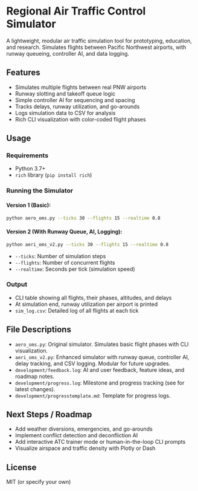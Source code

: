 # Regional Air Traffic Control Simulator

A lightweight, modular air traffic simulation tool for prototyping, education, and research. Simulates flights between Pacific Northwest airports, with runway queueing, controller AI, and data logging.

## Features
- Simulates multiple flights between real PNW airports
- Runway slotting and takeoff queue logic
- Simple controller AI for sequencing and spacing
- Tracks delays, runway utilization, and go-arounds
- Logs simulation data to CSV for analysis
- Rich CLI visualization with color-coded flight phases

## Usage

### Requirements
- Python 3.7+
- `rich` library (`pip install rich`)

### Running the Simulator

#### Version 1 (Basic):
```bash
python aero_oms.py --ticks 30 --flights 15 --realtime 0.8
```

#### Version 2 (With Runway Queue, AI, Logging):
```bash
python aeri_oms_v2.py --ticks 30 --flights 15 --realtime 0.8
```
- `--ticks`: Number of simulation steps
- `--flights`: Number of concurrent flights
- `--realtime`: Seconds per tick (simulation speed)

### Output
- CLI table showing all flights, their phases, altitudes, and delays
- At simulation end, runway utilization per airport is printed
- `sim_log.csv`: Detailed log of all flights at each tick

## File Descriptions
- `aero_oms.py`: Original simulator. Simulates basic flight phases with CLI visualization.
- `aeri_oms_v2.py`: Enhanced simulator with runway queue, controller AI, delay tracking, and CSV logging. Modular for future upgrades.
- `development/feedback.log`: AI and user feedback, feature ideas, and roadmap notes.
- `development/progress.log`: Milestone and progress tracking (see for latest changes).
- `development/progresstemplate.md`: Template for progress logs.

## Next Steps / Roadmap
- Add weather diversions, emergencies, and go-arounds
- Implement conflict detection and deconfliction AI
- Add interactive ATC trainer mode or human-in-the-loop CLI prompts
- Visualize airspace and traffic density with Plotly or Dash

## License
MIT (or specify your own) 